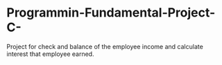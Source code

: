 # Programmin-Fundamental-Project-C-
Project for check and balance of the employee income and calculate interest that employee earned. 
